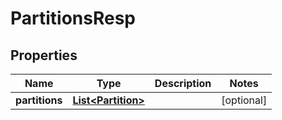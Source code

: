 # PartitionsResp

## Properties
Name | Type | Description | Notes
------------ | ------------- | ------------- | -------------
**partitions** | [**List&lt;Partition&gt;**](Partition.md) |  |  [optional]
